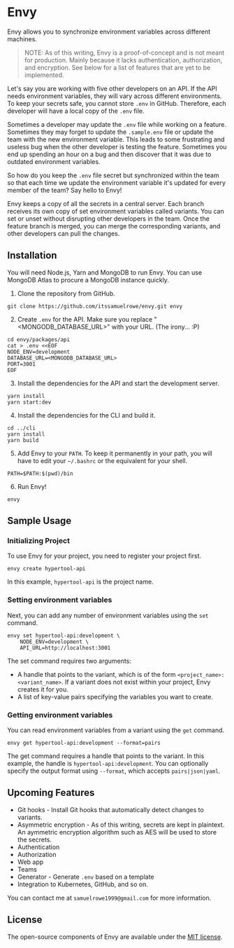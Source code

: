 # Envy

Envy allows you to synchronize environment variables across different machines.

> NOTE: As of this writing, Envy is a proof-of-concept and is not meant for production.
> Mainly because it lacks authentication, authorization, and encryption. See below for
> a list of features that are yet to be implemented.

Let's say you are working with five other developers on an API. If the API needs environment variables, they will vary across different environments. To keep your secrets safe, you cannot store `.env` in GitHub. Therefore, each developer will have a local copy of the `.env` file.

Sometimes a developer may update the `.env` file while working on a feature. Sometimes they may forget to update the `.sample.env` file or update the team with the new environment variable. This leads to some frustrating and useless bug when the other developer is testing the feature. Sometimes you end up spending an hour on a bug and then discover that it was due to outdated environment variables.

So how do you keep the `.env` file secret but synchronized within the team so that each time we update the environment variable it's updated for every member of the team? Say hello to Envy!

Envy keeps a copy of all the secrets in a central server. Each branch receives its own copy of set environment variables called variants. You can set or unset without disrupting other developers in the team. Once the feature branch is merged, you can merge the corresponding variants, and other developers can pull the changes.

## Installation

You will need Node.js, Yarn and MongoDB to run Envy. You can use MongoDB Atlas to procure a MongoDB instance quickly.

1. Clone the repository from GitHub.

```
git clone https://github.com/itssamuelrowe/envy.git envy
```

2. Create `.env` for the API. Make sure you replace "<MONGODB_DATABASE_URL>" with your URL. (The irony... :P)

```
cd envy/packages/api
cat > .env <<EOF
NODE_ENV=development
DATABASE_URL=<MONGODB_DATABASE_URL>
PORT=3001
EOF
```

3. Install the dependencies for the API and start the development server.

```
yarn install
yarn start:dev
```

4. Install the dependencies for the CLI and build it.

```
cd ../cli
yarn install
yarn build
```

5. Add Envy to your `PATH`. To keep it permanently in your path, you will have to edit your `~/.bashrc` or the equivalent for your shell.

```
PATH=$PATH:$(pwd)/bin
```

6. Run Envy!

```
envy
```

## Sample Usage

### Initializing Project

To use Envy for your project, you need to register your project first.

```
envy create hypertool-api
```

In this example, `hypertool-api` is the project name.

### Setting environment variables

Next, you can add any number of environment variables using the `set` command.

```
envy set hypertool-api:development \
    NODE_ENV=development \
    API_URL=http://localhost:3001
```

The set command requires two arguments:

- A handle that points to the variant, which is of the form `<project_name>:<variant_name>`. If a variant does not exist within your project, Envy creates it for you.
- A list of key-value pairs specifying the variables you want to create.

### Getting environment variables

You can read environment variables from a variant using the `get` command.

```
envy get hypertool-api:development --format=pairs
```

The get command requires a handle that points to the variant. In this example, the handle is `hypertool-api:development`. You can optionally specify the output format using `--format`, which accepts `pairs|json|yaml`.

## Upcoming Features

- Git hooks - Install Git hooks that automatically detect changes to variants.
- Asymmetric encryption - As of this writing, secrets are kept in plaintext. An aymmetric encryption algorithm such as AES will be used to store the secrets.
- Authentication
- Authorization
- Web app
- Teams
- Generator - Generate `.env` based on a template
- Integration to Kubernetes, GitHub, and so on.

You can contact me at `samuelrowe1999@gmail.com` for more information.

## License

The open-source components of Envy are available under the [MIT license](https://opensource.org/licenses/MIT).
